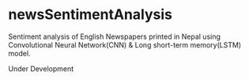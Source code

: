 # newsSentimentAnalysis
Sentiment analysis of English Newspapers printed in Nepal using Convolutional Neural Network(CNN) & Long short-term memory(LSTM) model.

Under Development
